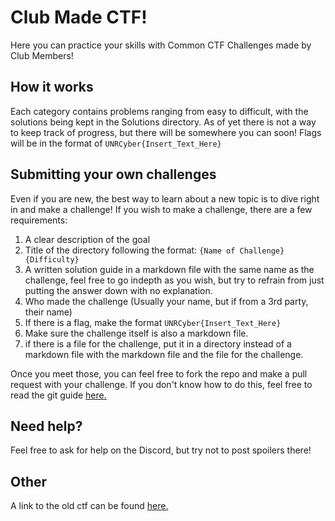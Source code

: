 # Club Made CTF!

Here you can practice your skills with Common CTF Challenges made by Club Members!

## How it works

Each category contains problems ranging from easy to difficult, with the solutions 
being kept in the Solutions directory. As of yet there is not a way to keep track
of progress, but there will be somewhere you can soon! Flags will be in the format
of `UNRCyber{Insert_Text_Here}`

## Submitting your own challenges

Even if you are new, the best way to learn about a new topic is to dive right in
and make a challenge! If you wish to make a challenge, there are a few requirements:

1. A clear description of the goal
2. Title of the directory following the format: `{Name of Challenge} {Difficulty}`
3. A written solution guide in a markdown file with the same name as the challenge, 
feel free to go indepth as you wish, but try to refrain from just putting the answer 
down with no explanation.
4. Who made the challenge (Usually your name, but if from a 3rd party, their name)
5. If there is a flag, make the format `UNRCyber{Insert_Text_Here}`
6. Make sure the challenge itself is also a markdown file.
7. if there is a file for the challenge, put it in a directory instead of a markdown 
file with the markdown file and the file for the challenge.

Once you meet those, you can feel free to fork the repo and make a pull request with 
your challenge. If you don't know how to do this, feel free to read the git guide [here.](https://github.com/NevadaCyberClub/knowkedge-base/blob/master/Tutorials/git.md)

## Need help?

Feel free to ask for help on the Discord, but try not to post spoilers there!

## Other

A link to the old ctf can be found [here.](https://github.com/NevadaCyberClub/CTF)
